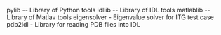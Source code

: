 
pylib -- Library of Python tools
idllib -- Library of IDL tools
matlablib -- Library of Matlav tools
eigensolver - Eigenvalue solver for ITG test case
pdb2idl     - Library for reading PDB files into IDL


